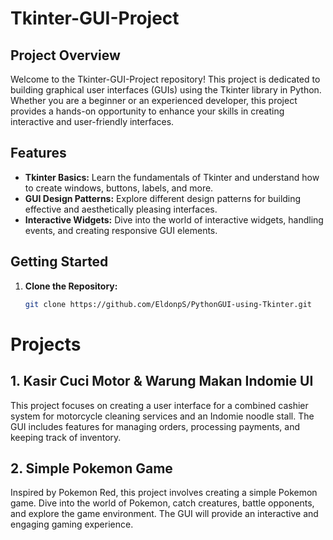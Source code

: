 # Tkinter-GUI-Project

## Project Overview

Welcome to the Tkinter-GUI-Project repository! This project is dedicated to building graphical user interfaces (GUIs) using the Tkinter library in Python. Whether you are a beginner or an experienced developer, this project provides a hands-on opportunity to enhance your skills in creating interactive and user-friendly interfaces.

## Features

- **Tkinter Basics:** Learn the fundamentals of Tkinter and understand how to create windows, buttons, labels, and more.
- **GUI Design Patterns:** Explore different design patterns for building effective and aesthetically pleasing interfaces.
- **Interactive Widgets:** Dive into the world of interactive widgets, handling events, and creating responsive GUI elements.

## Getting Started

1. **Clone the Repository:**
   ```bash
   git clone https://github.com/EldonpS/PythonGUI-using-Tkinter.git
   
# Projects

## 1. Kasir Cuci Motor & Warung Makan Indomie UI

This project focuses on creating a user interface for a combined cashier system for motorcycle cleaning services and an Indomie noodle stall. The GUI includes features for managing orders, processing payments, and keeping track of inventory.

## 2. Simple Pokemon Game

Inspired by Pokemon Red, this project involves creating a simple Pokemon game. Dive into the world of Pokemon, catch creatures, battle opponents, and explore the game environment. The GUI will provide an interactive and engaging gaming experience.

